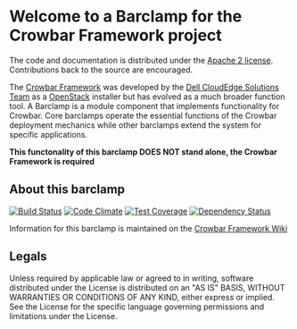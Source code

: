 Welcome to a Barclamp for the Crowbar Framework project
=======================================================

The code and documentation is distributed under the [Apache 2 license](http://www.apache.org/licenses/LICENSE-2.0.html).
Contributions back to the source are encouraged.

The [Crowbar Framework](https://github.com/crowbar/crowbar) was developed by the
[Dell CloudEdge Solutions Team](http://dell.com/openstack) as a [OpenStack](http://OpenStack.org) installer but has
evolved as a much broader function tool. A Barclamp is a module component that implements functionality for Crowbar.
Core barclamps operate the essential functions of the Crowbar deployment mechanics while other barclamps extend the
system for specific applications.

**This functonality of this barclamp DOES NOT stand alone, the Crowbar Framework is required**

About this barclamp
-------------------

[![Build Status](https://travis-ci.org/crowbar/barclamp-tempest.svg?branch=master)](https://travis-ci.org/crowbar/barclamp-tempest)
[![Code Climate](https://codeclimate.com/github/crowbar/barclamp-tempest/badges/gpa.svg)](https://codeclimate.com/github/crowbar/barclamp-tempest)
[![Test Coverage](https://codeclimate.com/github/crowbar/barclamp-tempest/badges/coverage.svg)](https://codeclimate.com/github/crowbar/barclamp-tempest)
[![Dependency Status](https://gemnasium.com/crowbar/barclamp-tempest.svg)](https://gemnasium.com/crowbar/barclamp-tempest)

Information for this barclamp is maintained on the [Crowbar Framework Wiki](https://github.com/crowbar/crowbar/wiki)

Legals
------

Unless required by applicable law or agreed to in writing, software distributed under the License is distributed on
an "AS IS" BASIS, WITHOUT WARRANTIES OR CONDITIONS OF ANY KIND, either express or implied. See the License for the
specific language governing permissions and limitations under the License.

